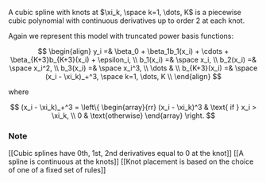 
A cubic spline with knots at $\xi_k, \space k=1, \dots, K$ is a piecewise cubic polynomial with continuous derivatives up to order 2 at each knot.

Again we represent this model with truncated power basis functions:

$$
\begin{align}
y_i =& \beta_0 + \beta_1b_1(x_i) + \cdots + \beta_{K+3}b_{K+3}(x_i) + \epsilon_i, \\
b_1(x_i) =& \space x_i, \\
b_2(x_i) =& \space x_i^2, \\
b_3(x_i) =& \space x_i^3, \\
\dots & \\
b_{K+3}(x_i) =& \space (x_i - \xi_k)_+^3, \space k=1, \dots, K \\
\end{align}
$$

where

$$
(x_i - \xi_k)_+^3 = \left\{ \begin{array}{rr}
(x_i - \xi_k)^3 & \text{ if } x_i > \xi_k, \\
0 & \text{otherwise}
\end{array}
\right.
$$

### Note
[[Cubic splines have 0th, 1st, 2nd derivatives equal to 0 at the knot]]
[[A spline is continuous at the knots]]
[[Knot placement is based on the choice of one of a fixed set of rules]]
